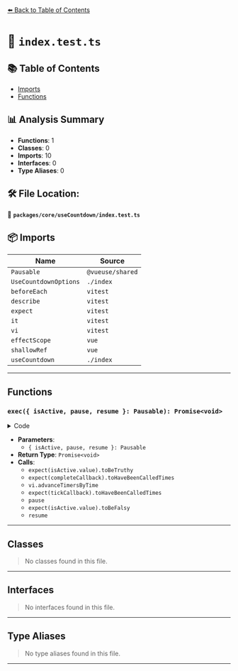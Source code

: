 [⬅️ Back to Table of Contents](../../../index.md)

# 📄 `index.test.ts`

## 📚 Table of Contents

- [Imports](#imports)
- [Functions](#functions)

## 📊 Analysis Summary

- **Functions**: 1
- **Classes**: 0
- **Imports**: 10
- **Interfaces**: 0
- **Type Aliases**: 0

## 🛠️ File Location:
📂 **`packages/core/useCountdown/index.test.ts`**

## 📦 Imports

| Name | Source |
|------|--------|
| `Pausable` | `@vueuse/shared` |
| `UseCountdownOptions` | `./index` |
| `beforeEach` | `vitest` |
| `describe` | `vitest` |
| `expect` | `vitest` |
| `it` | `vitest` |
| `vi` | `vitest` |
| `effectScope` | `vue` |
| `shallowRef` | `vue` |
| `useCountdown` | `./index` |


---

## Functions

### `exec({ isActive, pause, resume }: Pausable): Promise<void>`

<details><summary>Code</summary>

```ts
async function exec({ isActive, pause, resume }: Pausable) {
    expect(isActive.value).toBeTruthy()
    expect(completeCallback).toHaveBeenCalledTimes(0)
    vi.advanceTimersByTime(110)
    expect(tickCallback).toHaveBeenCalledTimes(1)

    pause()
    expect(isActive.value).toBeFalsy()

    vi.advanceTimersByTime(110)
    expect(tickCallback).toHaveBeenCalledTimes(1)

    resume()
    expect(isActive.value).toBeTruthy()

    vi.advanceTimersByTime(110)
    expect(tickCallback).toHaveBeenCalledTimes(2)

    vi.advanceTimersByTime(110)
    expect(tickCallback).toHaveBeenCalledTimes(3)
    expect(completeCallback).toHaveBeenCalledTimes(1)
  }
```
</details>

- **Parameters**:
  - `{ isActive, pause, resume }: Pausable`
- **Return Type**: `Promise<void>`
- **Calls**:
  - `expect(isActive.value).toBeTruthy`
  - `expect(completeCallback).toHaveBeenCalledTimes`
  - `vi.advanceTimersByTime`
  - `expect(tickCallback).toHaveBeenCalledTimes`
  - `pause`
  - `expect(isActive.value).toBeFalsy`
  - `resume`

---

## Classes

> No classes found in this file.


---

## Interfaces

> No interfaces found in this file.


---

## Type Aliases

> No type aliases found in this file.


---
